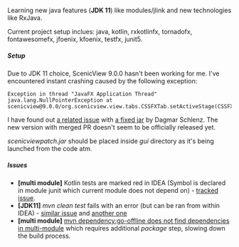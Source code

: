 Learning new java features (**JDK 11**) like modules/jlink and new technologies like RxJava.

Current project setup inclues: java, kotlin, rxkotlinfx, tornadofx, fontawesomefx, jfoenix, kfoenix, testfx, junit5.

##### Setup
Due to JDK 11 choice, ScenicView 9.0.0 hasn't been working for me. I've encountered instant crashing caused by the following exception:
````
Exception in thread "JavaFX Application Thread" java.lang.NullPointerException at scenicview@9.0.0/org.scenicview.view.tabs.CSSFXTab.setActiveStage(CSSFXTab.java:112)
````
I have found out [a related issue](https://bitbucket.org/scenicview/scenic-view/issues/27/exception-at-startup-cssfxtab-java-9) with 
[a fixed jar](https://bitbucket.org/scenicview/scenic-view/issues/attachments/27/scenicview/scenic-view/1517402311.88/27/scenicviewpatch.jar) by Dagmar Schlenz.
The new version with merged PR doesn't seem to be officially released yet.

*scenicviewpatch.jar* should be placed inside *gui* directory as it's being launched from the code atm.

##### Issues

- **[multi module]** Kotlin tests are marked red in IDEA (Symbol is declared in module junit which current module does not depend on) - [tracked issue](https://youtrack.jetbrains.com/issue/KT-26037).
- **[JDK11]** *mvn clean test* fails with an error (but can be ran from within IDEA) - [similar issue](https://issues.apache.org/jira/browse/MCOMPILER-342) and [another one](https://issues.apache.org/jira/browse/MDEP-613?jql=priority%20%3D%20Major%20AND%20text%20~%20%22Unsupported%20class%20file%20%20version%2055%22)
- **[multi module]** [mvn dependency:go-offline does not find dependencies in multi-module](https://issues.apache.org/jira/browse/MDEP-516) which requires additional *package* step, slowing down the build process. 